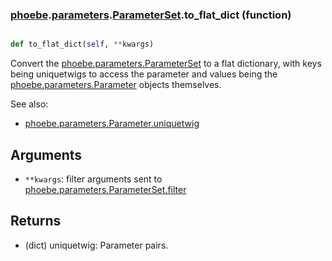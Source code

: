 ### [phoebe](phoebe.md).[parameters](phoebe.parameters.md).[ParameterSet](phoebe.parameters.ParameterSet.md).to_flat_dict (function)


```py

def to_flat_dict(self, **kwargs)

```



Convert the [phoebe.parameters.ParameterSet](phoebe.parameters.ParameterSet.md) to a flat dictionary, with
keys being uniquetwigs to access the parameter and values being the
[phoebe.parameters.Parameter](phoebe.parameters.Parameter.md) objects themselves.

See also:
* [phoebe.parameters.Parameter.uniquetwig](phoebe.parameters.Parameter.uniquetwig.md)

Arguments
----------
* `**kwargs`: filter arguments sent to
    [phoebe.parameters.ParameterSet.filter](phoebe.parameters.ParameterSet.filter.md)

Returns
--------
* (dict) uniquetwig: Parameter pairs.

